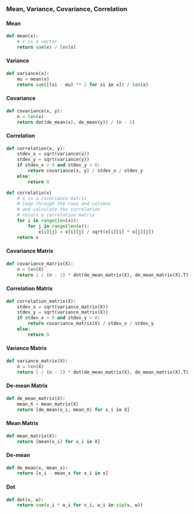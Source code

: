 ### Mean, Variance, Covariance, Correlation
#### Mean
```python
def mean(x):
    # x is a vector
    return sum(x) / len(x)
```
#### Variance
```python
def variance(x):
    mu = mean(x)
    return sum([(xi - mu) ** 2 for xi in x]) / len(x)
```
#### Covariance
```python
def covariance(x, y):
    n = len(x)
    return dot(de_mean(x), de_mean(y)) / (n - 1)
```
#### Correlation
```python
def correlation(x, y):
    stdev_x = sqrt(variance(x))
    stdev_y = sqrt(variance(y))
    if stdev_x > 0 and stdev_y > 0:
        return covariance(x, y) / stdev_x / stdev_y
    else:
        return 0
```
```python
def correlatio(x)
    # x is a covariance matrix
    # loop through the rows and columns
    # and calculate the correlation
    # return a correlation matrix
    for i in range(len(x)):
        for j in range(len(x)):
            x[i][j] = x[i][j] / sqrt(x[i][i] * x[j][j])
    return x
```
#### Covariance Matrix
```python
def covariance_matrix(X):
    n = len(X)
    return 1 / (n - 1) * dot(de_mean_matrix(X), de_mean_matrix(X).T)
```
#### Correlation Matrix
```python
def correlation_matrix(X):
    stdev_x = sqrt(variance_matrix(X))
    stdev_y = sqrt(variance_matrix(X))
    if stdev_x > 0 and stdev_y > 0:
        return covariance_matrix(X) / stdev_x / stdev_y
    else:
        return 0
```
#### Variance Matrix
```python
def variance_matrix(X):
    n = len(X)
    return 1 / (n - 1) * dot(de_mean_matrix(X), de_mean_matrix(X).T)
```
#### De-mean Matrix
```python
def de_mean_matrix(X):
    mean_X = mean_matrix(X)
    return [de_mean(x_i, mean_X) for x_i in X]
```
#### Mean Matrix
```python
def mean_matrix(X):
    return [mean(x_i) for x_i in X]
```
#### De-mean
```python
def de_mean(x, mean_x):
    return [x_i - mean_x for x_i in x]
```
#### Dot
```python
def dot(v, w):
    return sum(v_i * w_i for v_i, w_i in zip(v, w))
```